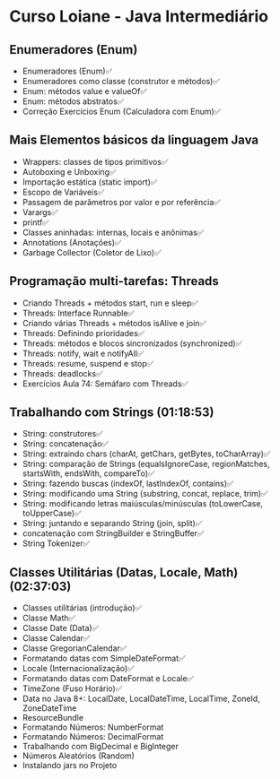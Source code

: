 # Curso Loiane - Java Intermediário

## Enumeradores (Enum)
- Enumeradores (Enum)✅
- Enumeradores como classe (construtor e métodos)✅
- Enum: métodos value e valueOf✅
- Enum: métodos abstratos✅
- Correção Exercícios Enum (Calculadora com Enum)✅
## Mais Elementos básicos da linguagem Java  
- Wrappers: classes de tipos primitivos✅
- Autoboxing e Unboxing✅
- Importação estática (static import)✅
- Escopo de Variáveis✅
- Passagem de parâmetros por valor e por referência✅
- Varargs✅
- printf✅
- Classes aninhadas: internas, locais e anônimas✅
- Annotations (Anotações)✅
- Garbage Collector (Coletor de Lixo)✅
## Programação multi-tarefas: Threads 
- Criando Threads + métodos start, run e sleep✅
- Threads: Interface Runnable✅
- Criando várias Threads + métodos isAlive e join✅
- Threads: Definindo prioridades✅
- Threads: métodos e blocos sincronizados (synchronized)✅
- Threads: notify, wait e notifyAll✅
- Threads: resume, suspend e stop✅
- Threads: deadlocks✅
- Exercícios Aula 74: Semáfaro com Threads✅
## Trabalhando com Strings (01:18:53)
- String: construtores✅
- String: concatenação✅
- String: extraindo chars (charAt, getChars, getBytes, toCharArray)✅
- String: comparação de Strings (equalsIgnoreCase, regionMatches, startsWith, endsWith, compareTo)✅
- String: fazendo buscas (indexOf, lastIndexOf, contains)✅
- String: modificando uma String (substring, concat, replace, trim)✅
- String: modificando letras maiúsculas/minúsculas (toLowerCase, toUpperCase)✅
- String: juntando e separando String (join, split)✅
- concatenação com StringBuilder e StringBuffer✅
- String Tokenizer✅
## Classes Utilitárias (Datas, Locale, Math) (02:37:03)
- Classes utilitárias (introdução)✅
- Classe Math✅
- Classe Date (Data)✅
- Classe Calendar✅
- Classe GregorianCalendar✅
- Formatando datas com SimpleDateFormat✅
- Locale (Internacionalização)✅
- Formatando datas com DateFormat e Locale✅
- TimeZone (Fuso Horário)✅
- Data no Java 8+: LocalDate, LocalDateTime, LocalTime, ZoneId, ZoneDateTime
- ResourceBundle
- Formatando Números: NumberFormat
- Formatando Números: DecimalFormat
- Trabalhando com BigDecimal e BigInteger
- Números Aleatórios (Random)
- Instalando jars no Projeto
